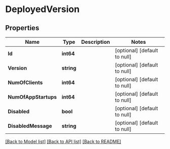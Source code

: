 # DeployedVersion

## Properties
Name | Type | Description | Notes
------------ | ------------- | ------------- | -------------
**Id** | **int64** |  | [optional] [default to null]
**Version** | **string** |  | [optional] [default to null]
**NumOfClients** | **int64** |  | [optional] [default to null]
**NumOfAppStartups** | **int64** |  | [optional] [default to null]
**Disabled** | **bool** |  | [optional] [default to null]
**DisabledMessage** | **string** |  | [optional] [default to null]

[[Back to Model list]](../README.md#documentation-for-models) [[Back to API list]](../README.md#documentation-for-api-endpoints) [[Back to README]](../README.md)


